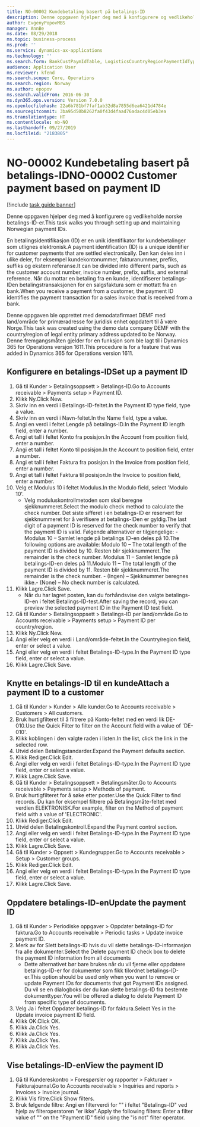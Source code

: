 ```yaml
---
title: NO-00002 Kundebetaling basert på betalings-ID
description: Denne oppgaven hjelper deg med å konfigurere og vedlikeholde norske betalings-ID-er.
author: EvgenyPopovMBS
manager: AnnBe
ms.date: 08/29/2018
ms.topic: business-process
ms.prod: ''
ms.service: dynamics-ax-applications
ms.technology: ''
ms.search.form: BankCustPaymIdTable, LogisticsCountryRegionPaymentIdType_NO, CustTable, CustPaymMode, CustGroup,  CustInvoiceJournal
audience: Application User
ms.reviewer: kfend
ms.search.scope: Core, Operations
ms.search.region: Norway
ms.author: epopov
ms.search.validFrom: 2016-06-30
ms.dyn365.ops.version: Version 7.0.0
ms.openlocfilehash: 22a6b781bf7faf1ab32d8a7855d6ea6421d4784e
ms.sourcegitcommit: 3ba95d50b8262fa0f43d4faad76adac4d05eb3ea
ms.translationtype: HT
ms.contentlocale: nb-NO
ms.lasthandoff: 09/27/2019
ms.locfileid: "2183805"
---
```

# <a name="no-00002-customer-payment-based-on-payment-id"></a><span data-ttu-id="fba3c-103">NO-00002 Kundebetaling basert på betalings-ID</span><span class="sxs-lookup"><span data-stu-id="fba3c-103">NO-00002 Customer payment based on payment ID</span></span>

[!include [task guide banner](../../includes/task-guide-banner.md)]

<span data-ttu-id="fba3c-104">Denne oppgaven hjelper deg med å konfigurere og vedlikeholde norske betalings-ID-er.</span><span class="sxs-lookup"><span data-stu-id="fba3c-104">This task walks you through setting up and maintaining Norwegian payment IDs.</span></span> 

<span data-ttu-id="fba3c-105">En betalingsidentifikasjon (ID) er en unik identifikator for kundebetalinger som utlignes elektronisk.</span><span class="sxs-lookup"><span data-stu-id="fba3c-105">A payment identification (ID) is a unique identifier for customer payments that are settled electronically.</span></span> <span data-ttu-id="fba3c-106">Den kan deles inn i ulike deler, for eksempel kundekontonummer, fakturanummer, prefiks, suffiks og ekstern referanse.</span><span class="sxs-lookup"><span data-stu-id="fba3c-106">It can be divided into different parts, such as the customer account number, invoice number, prefix, suffix, and external reference.</span></span> <span data-ttu-id="fba3c-107">Når du mottar en betaling fra en kunde, identifiserer betalings-IDen betalingstransaksjonen for en salgsfaktura som er mottatt fra en bank.</span><span class="sxs-lookup"><span data-stu-id="fba3c-107">When you receive a payment from a customer, the payment ID identifies the payment transaction for a sales invoice that is received from a bank.</span></span>

<span data-ttu-id="fba3c-108">Denne oppgaven ble opprettet med demodatafirmaet DEMF med land/område for primæradresse for juridisk enhet oppdatert til å være Norge.</span><span class="sxs-lookup"><span data-stu-id="fba3c-108">This task was created using the demo data company DEMF with the country/region of legal entity primary address updated to be Norway.</span></span> <span data-ttu-id="fba3c-109">Denne fremgangsmåten gjelder for en funksjon som ble lagt til i Dynamics 365 for Operations versjon 1611.</span><span class="sxs-lookup"><span data-stu-id="fba3c-109">This procedure is for a feature that was added in Dynamics 365 for Operations version 1611.</span></span>


## <a name="set-up-a-payment-id"></a><span data-ttu-id="fba3c-110">Konfigurere en betalings-ID</span><span class="sxs-lookup"><span data-stu-id="fba3c-110">Set up a payment ID</span></span>
1. <span data-ttu-id="fba3c-111">Gå til Kunder > Betalingsoppsett > Betalings-ID.</span><span class="sxs-lookup"><span data-stu-id="fba3c-111">Go to Accounts receivable > Payments setup > Payment ID.</span></span>
2. <span data-ttu-id="fba3c-112">Klikk Ny.</span><span class="sxs-lookup"><span data-stu-id="fba3c-112">Click New.</span></span>
3. <span data-ttu-id="fba3c-113">Skriv inn en verdi i Betalings-ID-feltet.</span><span class="sxs-lookup"><span data-stu-id="fba3c-113">In the Payment ID type field, type a value.</span></span>
4. <span data-ttu-id="fba3c-114">Skriv inn en verdi i Navn-feltet.</span><span class="sxs-lookup"><span data-stu-id="fba3c-114">In the Name field, type a value.</span></span>
5. <span data-ttu-id="fba3c-115">Angi en verdi i feltet Lengde på betalings-ID.</span><span class="sxs-lookup"><span data-stu-id="fba3c-115">In the Payment ID length field, enter a number.</span></span>
6. <span data-ttu-id="fba3c-116">Angi et tall i feltet Konto fra posisjon.</span><span class="sxs-lookup"><span data-stu-id="fba3c-116">In the Account from position field, enter a number.</span></span>
7. <span data-ttu-id="fba3c-117">Angi et tall i feltet Konto til posisjon.</span><span class="sxs-lookup"><span data-stu-id="fba3c-117">In the Account to position field, enter a number.</span></span>
8. <span data-ttu-id="fba3c-118">Angi et tall i feltet Faktura fra posisjon.</span><span class="sxs-lookup"><span data-stu-id="fba3c-118">In the Invoice from position field, enter a number.</span></span>
9. <span data-ttu-id="fba3c-119">Angi et tall i feltet Faktura til posisjon.</span><span class="sxs-lookup"><span data-stu-id="fba3c-119">In the Invoice to position field, enter a number.</span></span>
10. <span data-ttu-id="fba3c-120">Velg et Modulus 10 i feltet Modulus.</span><span class="sxs-lookup"><span data-stu-id="fba3c-120">In the Modulo field, select 'Modulo 10'.</span></span>
    * <span data-ttu-id="fba3c-121">Velg moduluskontrollmetoden som skal beregne sjekknummeret.</span><span class="sxs-lookup"><span data-stu-id="fba3c-121">Select the modulo check method to calculate the check number.</span></span> <span data-ttu-id="fba3c-122">Det siste sifferet i en betalings-ID er reservert for sjekknummeret for å verifisere at betalings-IDen er gyldig.</span><span class="sxs-lookup"><span data-stu-id="fba3c-122">The last digit of a payment ID is reserved for the check number to verify that the payment ID is valid.</span></span> <span data-ttu-id="fba3c-123">Følgende alternativer er tilgjengelige: - Modulus 10 – Samlet lengde på betalings ID-en deles på 10.</span><span class="sxs-lookup"><span data-stu-id="fba3c-123">The following options are available:     Modulo 10 – The total length of the payment ID is divided by 10.</span></span> <span data-ttu-id="fba3c-124">Resten blir sjekknummeret.</span><span class="sxs-lookup"><span data-stu-id="fba3c-124">The remainder is the check number.</span></span>   <span data-ttu-id="fba3c-125">Modulus 11 – Samlet lengde på betalings-ID-en deles på 11.</span><span class="sxs-lookup"><span data-stu-id="fba3c-125">Modulo 11 – The total length of the payment ID is divided by 11.</span></span> <span data-ttu-id="fba3c-126">Resten blir sjekknummeret.</span><span class="sxs-lookup"><span data-stu-id="fba3c-126">The remainder is the check number.</span></span>   <span data-ttu-id="fba3c-127">- (Ingen) – Sjekknummer beregnes ikke.</span><span class="sxs-lookup"><span data-stu-id="fba3c-127">- (None) – No check number is calculated.</span></span>  
11. <span data-ttu-id="fba3c-128">Klikk Lagre.</span><span class="sxs-lookup"><span data-stu-id="fba3c-128">Click Save.</span></span>
    * <span data-ttu-id="fba3c-129">Når du har lagret posten, kan du forhåndsvise den valgte betalings-ID-en i feltet Betalings-ID-test.</span><span class="sxs-lookup"><span data-stu-id="fba3c-129">After saving the record, you can preview the selected payment ID in the Payment ID test field.</span></span>  
12. <span data-ttu-id="fba3c-130">Gå til Kunder > Betalingsoppsett > Betalings-ID per land/område.</span><span class="sxs-lookup"><span data-stu-id="fba3c-130">Go to Accounts receivable > Payments setup > Payment ID per country/region.</span></span>
13. <span data-ttu-id="fba3c-131">Klikk Ny.</span><span class="sxs-lookup"><span data-stu-id="fba3c-131">Click New.</span></span>
14. <span data-ttu-id="fba3c-132">Angi eller velg en verdi i Land/område-feltet.</span><span class="sxs-lookup"><span data-stu-id="fba3c-132">In the Country/region field, enter or select a value.</span></span>
15. <span data-ttu-id="fba3c-133">Angi eller velg en verdi i feltet Betalings-ID-type.</span><span class="sxs-lookup"><span data-stu-id="fba3c-133">In the Payment ID type field, enter or select a value.</span></span>
16. <span data-ttu-id="fba3c-134">Klikk Lagre.</span><span class="sxs-lookup"><span data-stu-id="fba3c-134">Click Save.</span></span>

## <a name="attach-a-payment-id-to-a-customer"></a><span data-ttu-id="fba3c-135">Knytte en betalings-ID til en kunde</span><span class="sxs-lookup"><span data-stu-id="fba3c-135">Attach a payment ID to a customer</span></span>
1. <span data-ttu-id="fba3c-136">Gå til Kunder > Kunder > Alle kunder.</span><span class="sxs-lookup"><span data-stu-id="fba3c-136">Go to Accounts receivable > Customers > All customers.</span></span>
2. <span data-ttu-id="fba3c-137">Bruk hurtigfilteret til å filtrere på Konto-feltet med en verdi lik DE-010.</span><span class="sxs-lookup"><span data-stu-id="fba3c-137">Use the Quick Filter to filter on the Account field with a value of 'DE-010'.</span></span>
3. <span data-ttu-id="fba3c-138">Klikk koblingen i den valgte raden i listen.</span><span class="sxs-lookup"><span data-stu-id="fba3c-138">In the list, click the link in the selected row.</span></span>
4. <span data-ttu-id="fba3c-139">Utvid delen Betalingstandarder.</span><span class="sxs-lookup"><span data-stu-id="fba3c-139">Expand the Payment defaults section.</span></span>
5. <span data-ttu-id="fba3c-140">Klikk Rediger.</span><span class="sxs-lookup"><span data-stu-id="fba3c-140">Click Edit.</span></span>
6. <span data-ttu-id="fba3c-141">Angi eller velg en verdi i feltet Betalings-ID-type.</span><span class="sxs-lookup"><span data-stu-id="fba3c-141">In the Payment ID type field, enter or select a value.</span></span>
7. <span data-ttu-id="fba3c-142">Klikk Lagre.</span><span class="sxs-lookup"><span data-stu-id="fba3c-142">Click Save.</span></span>
8. <span data-ttu-id="fba3c-143">Gå til Kunder > Betalingsoppsett > Betalingsmåter.</span><span class="sxs-lookup"><span data-stu-id="fba3c-143">Go to Accounts receivable > Payments setup > Methods of payment.</span></span>
9. <span data-ttu-id="fba3c-144">Bruk hurtigfilteret for å søke etter poster.</span><span class="sxs-lookup"><span data-stu-id="fba3c-144">Use the Quick Filter to find records.</span></span> <span data-ttu-id="fba3c-145">Du kan for eksempel filtrere på Betalingsmåte-feltet med verdien ELEKTRONISK.</span><span class="sxs-lookup"><span data-stu-id="fba3c-145">For example, filter on the Method of payment field with a value of 'ELECTRONIC'.</span></span>
10. <span data-ttu-id="fba3c-146">Klikk Rediger.</span><span class="sxs-lookup"><span data-stu-id="fba3c-146">Click Edit.</span></span>
11. <span data-ttu-id="fba3c-147">Utvid delen Betalingskontroll.</span><span class="sxs-lookup"><span data-stu-id="fba3c-147">Expand the Payment control section.</span></span>
12. <span data-ttu-id="fba3c-148">Angi eller velg en verdi i feltet Betalings-ID-type.</span><span class="sxs-lookup"><span data-stu-id="fba3c-148">In the Payment ID type field, enter or select a value.</span></span>
13. <span data-ttu-id="fba3c-149">Klikk Lagre.</span><span class="sxs-lookup"><span data-stu-id="fba3c-149">Click Save.</span></span>
14. <span data-ttu-id="fba3c-150">Gå til Kunder > Oppsett > Kundegrupper.</span><span class="sxs-lookup"><span data-stu-id="fba3c-150">Go to Accounts receivable > Setup > Customer groups.</span></span>
15. <span data-ttu-id="fba3c-151">Klikk Rediger.</span><span class="sxs-lookup"><span data-stu-id="fba3c-151">Click Edit.</span></span>
16. <span data-ttu-id="fba3c-152">Angi eller velg en verdi i feltet Betalings-ID-type.</span><span class="sxs-lookup"><span data-stu-id="fba3c-152">In the Payment ID type field, enter or select a value.</span></span>
17. <span data-ttu-id="fba3c-153">Klikk Lagre.</span><span class="sxs-lookup"><span data-stu-id="fba3c-153">Click Save.</span></span>

## <a name="update-the-payment-id"></a><span data-ttu-id="fba3c-154">Oppdatere betalings-ID-en</span><span class="sxs-lookup"><span data-stu-id="fba3c-154">Update the payment ID</span></span>
1. <span data-ttu-id="fba3c-155">Gå til Kunder > Periodiske oppgaver > Oppdater betalings-ID for faktura.</span><span class="sxs-lookup"><span data-stu-id="fba3c-155">Go to Accounts receivable > Periodic tasks > Update invoice payment ID.</span></span>
2. <span data-ttu-id="fba3c-156">Merk av for Slett betalings-ID hvis du vil slette betalings-ID-informasjon fra alle dokumenter.</span><span class="sxs-lookup"><span data-stu-id="fba3c-156">Select the Delete payment ID check box to delete the payment ID information from all documents</span></span>
    * <span data-ttu-id="fba3c-157">Dette alternativet bør bare brukes når du vil fjerne eller oppdatere betalings-ID-er for dokumenter som fikk tilordnet betalings-ID-er.</span><span class="sxs-lookup"><span data-stu-id="fba3c-157">This option should be used only when you want to remove or update Payment IDs for documents that got Payment IDs assigned.</span></span> <span data-ttu-id="fba3c-158">Du vil se en dialogboks der du kan slette betalings-ID fra bestemte dokumenttyper.</span><span class="sxs-lookup"><span data-stu-id="fba3c-158">You will be offered a dialog to delete Payment ID from specific type of documents.</span></span>  
3. <span data-ttu-id="fba3c-159">Velg Ja i feltet Oppdater betalings-ID for faktura.</span><span class="sxs-lookup"><span data-stu-id="fba3c-159">Select Yes in the Update invoice payment ID field.</span></span>
4. <span data-ttu-id="fba3c-160">Klikk OK.</span><span class="sxs-lookup"><span data-stu-id="fba3c-160">Click OK.</span></span>
5. <span data-ttu-id="fba3c-161">Klikk Ja.</span><span class="sxs-lookup"><span data-stu-id="fba3c-161">Click Yes.</span></span>
6. <span data-ttu-id="fba3c-162">Klikk Ja.</span><span class="sxs-lookup"><span data-stu-id="fba3c-162">Click Yes.</span></span>
7. <span data-ttu-id="fba3c-163">Klikk Ja.</span><span class="sxs-lookup"><span data-stu-id="fba3c-163">Click Yes.</span></span>
8. <span data-ttu-id="fba3c-164">Klikk Ja.</span><span class="sxs-lookup"><span data-stu-id="fba3c-164">Click Yes.</span></span>

## <a name="view-the-payment-id"></a><span data-ttu-id="fba3c-165">Vise betalings-ID-en</span><span class="sxs-lookup"><span data-stu-id="fba3c-165">View the payment ID</span></span>
1. <span data-ttu-id="fba3c-166">Gå til Kundereskontro > Forespørsler og rapporter > Fakturaer > Fakturajournal.</span><span class="sxs-lookup"><span data-stu-id="fba3c-166">Go to Accounts receivable > Inquiries and reports > Invoices > Invoice journal.</span></span>
2. <span data-ttu-id="fba3c-167">Klikk Vis filtre.</span><span class="sxs-lookup"><span data-stu-id="fba3c-167">Click Show filters.</span></span>
3. <span data-ttu-id="fba3c-168">Bruk følgende filtre: Angi en filterverdi for "" i feltet "Betalings-ID" ved hjelp av filteroperatoren "er ikke".</span><span class="sxs-lookup"><span data-stu-id="fba3c-168">Apply the following filters: Enter a filter value of "" on the "Payment ID" field using the "is not" filter operator.</span></span>

